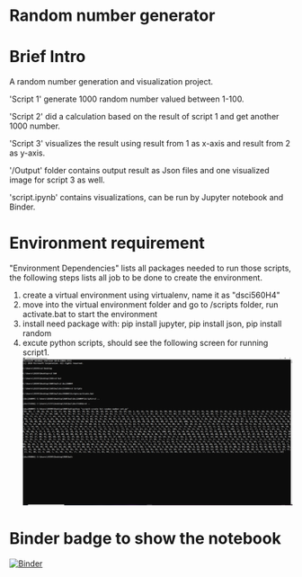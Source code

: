 # Random number generator
# Brief Intro
A random number generation and visualization project.

'Script 1' generate 1000 random number valued between 1-100.

'Script 2' did a calculation based on the result of script 1 and get another 1000 number. 

'Script 3' visualizes the result using result from 1 as x-axis and result from 2 as y-axis.

'/Output' folder contains output result as Json files and one visualized image for script 3 as well.

'script.ipynb' contains visualizations, can be run by Jupyter notebook and Binder.

# Environment requirement
"Environment Dependencies" lists all packages needed to run those scripts, the following steps lists all job to be done to create the environment.

1. create a virtual environment using virtualenv, name it as "dsci560H4"
2. move into the virtual environment folder and go to /scripts folder, run activate.bat to start the environment
3. install need package with: pip install jupyter, pip install json, pip install random
4. excute python scripts, should see the following screen for running script1. 
![image](/image/1.png)

# Binder badge to show the notebook
[![Binder](https://mybinder.org/badge_logo.svg)](https://mybinder.org/v2/gh/alvinzhou66/Random-Number-and-Virtual-Environment/main?filepath=%2Fscript.ipynb)
